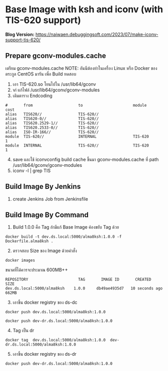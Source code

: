 # Base Image with ksh and iconv (with TIS-620 support)

**Blog Version:** https://naiwaen.debuggingsoft.com/2023/07/make-iconv-support-tis-620/

## Prepare gconv-modules.cache

เตรียม gconv-modules.cache
NOTE: อันนีต้องทำในเครื่อง Linux หรือ Docker ของตระกูล CentOS มารัน เพื่อ Build ทดสอบ

1. เอา TIS-620.so โยนไปใน /usr/lib64/gconv
2. vi แก้ไฟล์ /usr/lib64/gconv/gconv-modules
3. เติมตาราง Endcoding

```
#       from                    to                      module          cost
alias   TIS620//                TIS-620//
alias   TIS620-0//              TIS-620//
alias   TIS620.2529-1//         TIS-620//
alias   TIS620.2533-0//         TIS-620//
alias   ISO-IR-166//            TIS-620//
module  TIS-620//               INTERNAL                TIS-620         1
module  INTERNAL                TIS-620//               TIS-620         1
```

4. save และใช้ iconvconfig build cache ขึ้นมา gconv-modules.cache ที่ path /usr/lib64/gconv/gconv-modules
5. iconv -l | grep TIS

## Build Image By Jenkins

1. create Jenkins Job from Jenkinsfile

## Build Image By Command

1. Build 1.0.0 คือ Tag ถ้ามีแก้ Base Image ค้องขยับ Tag ด้วย

```
docker build -t dev.ds.local:5000/alma8ksh:1.0.0 -f Dockerfile.alma8ksh .
```

2. ตรวจสอบ Size ของ Image ด้วยคำสั่ง

```
docker images
```

ขนาดที่ได้ควรจะประมาณ 600MB++

```
REPOSITORY                      TAG       IMAGE ID       CREATED          SIZE
dev.ds.local:5000/alma8ksh    1.0.0     db49ae4935d7   10 seconds ago   662MB
```

3. เอาขึ้น docker registry ของ ds-dc

```
docker push dev.ds.local:5000/alma8ksh:1.0.0

docker push dev-dr.ds.local:5000/alma8ksh:1.0.0
```

4. Tag เป็น dr

```
docker tag  dev.ds.local:5000/alma8ksh:1.0.0  dev-dr.ds.local:5000/alma8ksh:1.0.0
```

5. เอาขึ้น docker registry ของ ds-dr

```
docker push dev-dr.ds.local:5000/alma8ksh:1.0.0
```
